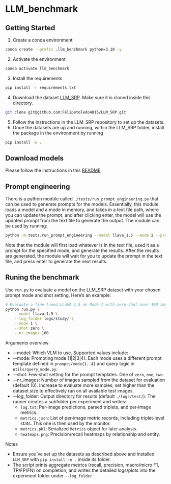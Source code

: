 # LLM_benchmark

## Getting Started
1. Create a conda environment
```bash
conda create --prefix .llm_benchmark python=3.10 -y
```
2. Activate the environment
```bash
conda activate llm_benchmark
```
3. Install the requirements
```bash
pip install -r requirements.txt
```
4. Download the dataset [LLM_SRP](https://github.com/Felipetoledo4815/LLM_SRP). Make sure it is cloned inside this directory.
```bash
git clone git@github.com:Felipetoledo4815/LLM_SRP.git
```
5. Follow the instructions in the LLM_SRP repository to set up the datasets.
6. Once the datasets are up and running, within the LLM_SRP folder, install the package in the environment by running
```bash
pip install -e .
```

## Download models
Please follow the instructions in this [README](./models/README.md).

## Prompt engineering
There is a python module called `./tests/run_prompt_engineering.py` that can be used to generate prompts for the models. Essentially, this module loads a model and a mode in memory, and takes in a text file path, where you can update the prompt, and after clicking enter, the model will use the updated prompt from the text file to generate the output. The module can be used by running:
```bash
python -m tests.run_prompt_engineering --model llava_1.5 --mode 2 --prompt_path ./tests/prompt.txt
```
Note that the module will first load whatever is in the text file, used it as a prompt for the specified mode, and generate the results. After the results are generated, the module will wait for you to update the prompt in the text file, and press enter to generate the next results.

## Runing the benchmark

Use `run.py` to evaluate a model on the LLM_SRP dataset with your chosen prompt mode and shot setting. Here’s an example:

```bash
# Evaluate a fine-tuned LLaVA 1.5 on Mode 1 with zero-shot over 100 images
python run.py \
	--model llava_1.5 \
	--log_folder logs/study/ \
	--mode 1 \
	--shot zero \
	--nr_images 100
```

Arguments overview
- --model: Which VLM to use. Supported values include:
- --mode: Prompting mode (1|2|3|4). Each mode uses a different prompt template defined in `prompts/mode{1..4}` and query logic in `utils/query_mode.py`.
- --shot: Few‑shot setting for the prompt templates. One of `zero`, `one`, `two`.
- --nr_images: Number of images sampled from the dataset for evaluation (default 10). Increase to evaluate more samples; set higher than the dataset size to effectively run on all available test images.
- --log_folder: Output directory for results (default `./logs/test/`). The runner creates a subfolder per experiment and writes:
	- `log.txt`: Per‑image predictions, parsed triplets, and per‑image metrics.
	- `metrics.json`: List of per‑image metric records, including triplet‑level stats. This one is then used by the monitor.
	- `metrics.pkl`: Serialized `Metrics` object for later analysis.
	- `heatmaps.png`: Precision/recall heatmaps by relationship and entity.

Notes
- Ensure you’ve set up the datasets as described above and installed `LLM_SRP` with `pip install -e .` inside its folder.
- The script prints aggregate metrics (recall, precision, macro/micro F1, TP/FP/FN) on completion, and writes the detailed logs/plots into the experiment folder under `--log_folder`.